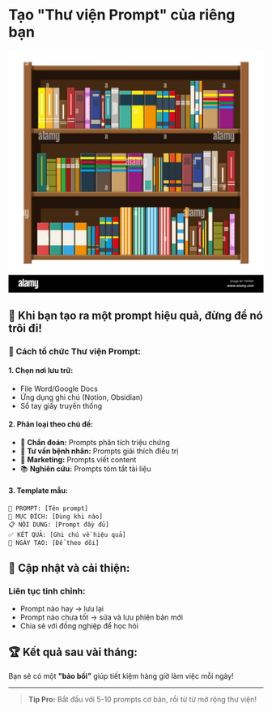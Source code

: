 # Tạo "Thư viện Prompt" của riêng bạn

![Prompt Library](../../images/chapter-3/3.8-prompt-library.jpg)

## 💾 **Khi bạn tạo ra một prompt hiệu quả, đừng để nó trôi đi!**

### 📁 **Cách tổ chức Thư viện Prompt:**

#### 1. **Chọn nơi lưu trữ:**
- File Word/Google Docs
- Ứng dụng ghi chú (Notion, Obsidian)
- Sổ tay giấy truyền thống

#### 2. **Phân loại theo chủ đề:**
- 🏥 **Chẩn đoán:** Prompts phân tích triệu chứng
- 💊 **Tư vấn bệnh nhân:** Prompts giải thích điều trị
- 📱 **Marketing:** Prompts viết content
- 📚 **Nghiên cứu:** Prompts tóm tắt tài liệu

#### 3. **Template mẫu:**
```
📝 PROMPT: [Tên prompt]
🎯 MỤC ĐÍCH: [Dùng khi nào]
📋 NỘI DUNG: [Prompt đầy đủ]
✅ KẾT QUẢ: [Ghi chú về hiệu quả]
📅 NGÀY TẠO: [Để theo dõi]
```

## 🔄 **Cập nhật và cải thiện:**

### **Liên tục tinh chỉnh:**
- Prompt nào hay → lưu lại
- Prompt nào chưa tốt → sửa và lưu phiên bản mới
- Chia sẻ với đồng nghiệp để học hỏi

## 🏆 **Kết quả sau vài tháng:**
Bạn sẽ có một **"bảo bối"** giúp tiết kiệm hàng giờ làm việc mỗi ngày!

---

> **Tip Pro:** Bắt đầu với 5-10 prompts cơ bản, rồi từ từ mở rộng thư viện!